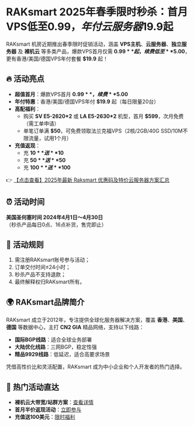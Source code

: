 # RAKsmart 2025年春季限时秒杀：首月VPS低至$0.99，年付云服务器$19.9起

RAKsmart 机房近期推出春季限时促销活动，涵盖 **VPS主机**、**云服务器**、**独立服务器** 及 **裸机云** 等多类产品，爆款VPS首月仅需 **$0.99** 起，续费低至 **$5.00**，更有香港/美国/德国VPS年付套餐 **$19.9** 起！

## 🔥 活动亮点

- **超值首月**：爆款VPS首月 **$0.99**，续费 **$5.00**  
- **年付特惠**：香港/美国/德国VPS年付 **$19.9** 起（每日限量20台）  
- **高配福利**：  
  - 购买 **SV E5-2620*2** 或 **LA E5-2630*2** 机型，首月 **$599**，次月免费（需工单申请）  
  - 单笔订单满 **$50**，可免费领取法兰克福VPS（2核/2GB/40G SSD/10M不限流量，试用1个月）  
- **充值返现**：  
  - 充 **$10** 送 **$10**  
  - 充 **$50** 送 **$50**  
  - 充 **$100** 送 **$100**  

👉 [【点击查看】2025年最新 Raksmart 优惠码及特价云服务器方案汇总](https://bit.ly/raksmart)

## ⏰ 活动时间  
**美国圣何塞时间 2024年4月1日～4月30日**  
（秒杀产品每日0点、16点补货，售完即止）

## 📌 活动规则  
1. 需注册RAKsmart账号参与活动；  
2. 订单交付时间≤24小时；  
3. 秒杀产品不支持退款；  
4. 最终解释权归RAKsmart所有。  

## 🌍 RAKsmart品牌简介  
RAKsmart 成立于2012年，专注提供全球化服务器解决方案，覆盖 **香港**、**美国**、**德国** 等数据中心，主打 **CN2 GIA** 精品网络，支持以下线路：  
- **国际BGP线路**：适合全球业务部署  
- **大陆优化线路**：三网BGP，稳定性强  
- **精品9929线路**：低延迟，适合高要求场景  

凭借高性价比和灵活配置，RAKsmart 成为中小企业和个人开发者的热门选择。  

## 🚀 热门活动直达  
- **裸机云大带宽/站群方案**：[查看详情](https://bit.ly/raksmart)  
- **首月半价返现活动**：[立即参与](https://bit.ly/raksmart)  
- **充值送100美元**：[限时福利](https://bit.ly/raksmart)
